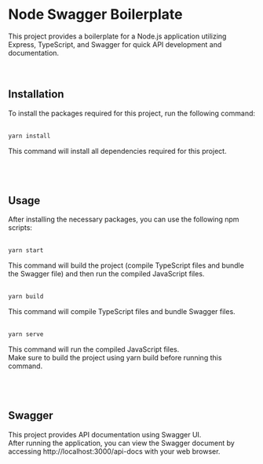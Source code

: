 # Node Swagger Boilerplate
This project provides a boilerplate for a Node.js application utilizing Express, TypeScript, and Swagger for quick API development and documentation.<br/><br/><br/>
## Installation
To install the packages required for this project, run the following command:<br/><br/>
```bash
yarn install
```
This command will install all dependencies required for this project.<br/><br/><br/><br/>
## Usage
After installing the necessary packages, you can use the following npm scripts:<br/><br/>

```bash
yarn start
```
This command will build the project (compile TypeScript files and bundle the Swagger file) and then run the compiled JavaScript files.<br/><br/>

```bash
yarn build
```
This command will compile TypeScript files and bundle Swagger files.<br/><br/>

```bash
yarn serve
```
This command will run the compiled JavaScript files.<br/>
Make sure to build the project using yarn build before running this command.<br/><br/><br/><br/>
## Swagger
This project provides API documentation using Swagger UI.<br/>
After running the application, you can view the Swagger document by accessing http://localhost:3000/api-docs with your web browser. <br/>
